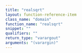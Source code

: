 ```yaml
---
title: "realsqrt"
layout: function-reference-item
class_name: "domain"
function_name: "realsqrt"
snippet: ""
qualifiers: ""
return_type: "varargout"
arguments: "(varargin)"
---
```


<pre class="help-text"></pre>